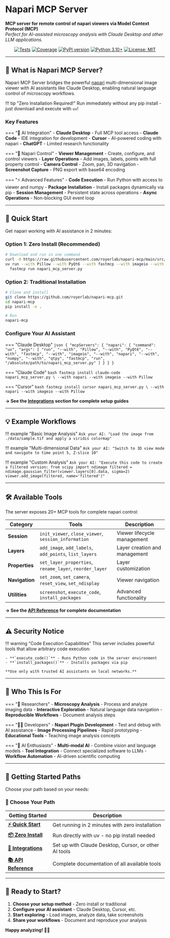 # Napari MCP Server

**MCP server for remote control of napari viewers via Model Context Protocol (MCP)**  
*Perfect for AI-assisted microscopy analysis with Claude Desktop and other LLM applications.*

<p align="center">
  <a href="https://github.com/royerlab/napari-mcp/actions"><img src="https://img.shields.io/github/actions/workflow/status/royerlab/napari-mcp/tests.yml?branch=main&label=tests" alt="Tests"></a>
  <a href="https://codecov.io/gh/royerlab/napari-mcp"><img src="https://img.shields.io/codecov/c/github/royerlab/napari-mcp" alt="Coverage"></a>
  <a href="https://pypi.org/project/napari-mcp/"><img src="https://img.shields.io/pypi/v/napari-mcp" alt="PyPI version"></a>
  <a href="https://www.python.org/downloads/"><img src="https://img.shields.io/badge/python-3.10+-blue.svg" alt="Python 3.10+"></a>
  <a href="https://opensource.org/licenses/MIT"><img src="https://img.shields.io/badge/License-MIT-yellow.svg" alt="License: MIT"></a>
</p>

---

## 🎯 What is Napari MCP Server?

Napari MCP Server bridges the powerful [napari](https://napari.org/) multi-dimensional image viewer with AI assistants like Claude Desktop, enabling natural language control of microscopy workflows.

!!! tip "Zero Installation Required!"
    Run immediately without any pip install - just download and execute with `uv`!

### Key Features

=== "🤖 AI Integration"
    - **Claude Desktop** - Full MCP tool access
    - **Claude Code** - IDE integration for development
    - **Cursor** - AI-powered coding with napari
    - **ChatGPT** - Limited research functionality

=== "🔬 Napari Control"
    - **Viewer Management** - Create, configure, and control viewers
    - **Layer Operations** - Add images, labels, points with full property control
    - **Camera Control** - Zoom, pan, 3D navigation
    - **Screenshot Capture** - PNG export with base64 encoding

=== "⚡ Advanced Features"
    - **Code Execution** - Run Python with access to viewer and numpy
    - **Package Installation** - Install packages dynamically via pip
    - **Session Management** - Persistent state across operations
    - **Async Operations** - Non-blocking GUI event loop

---

## 🚀 Quick Start

Get napari working with AI assistance in 2 minutes:

### Option 1: Zero Install (Recommended)

```bash
# Download and run in one command
curl -O https://raw.githubusercontent.com/royerlab/napari-mcp/main/src/napari_mcp_server.py
uv run --with Pillow --with PyQt6 --with fastmcp --with imageio --with napari --with numpy --with qtpy \
  fastmcp run napari_mcp_server.py
```

### Option 2: Traditional Installation

```bash
# Clone and install
git clone https://github.com/royerlab/napari-mcp.git
cd napari-mcp
pip install -e .

# Run
napari-mcp
```

### Configure Your AI Assistant

=== "Claude Desktop"
    ```json
    {
      "mcpServers": {
        "napari": {
          "command": "uv",
          "args": [
            "run", "--with", "Pillow", "--with", "PyQt6", "--with", "fastmcp",
            "--with", "imageio", "--with", "napari", "--with", "numpy", "--with", "qtpy",
            "fastmcp", "run", "/absolute/path/to/napari_mcp_server.py"
          ]
        }
      }
    }
    ```

=== "Claude Code"
    ```bash
    fastmcp install claude-code napari_mcp_server.py \
        --with napari --with imageio --with Pillow
    ```

=== "Cursor"
    ```bash
    fastmcp install cursor napari_mcp_server.py \
        --with napari --with imageio --with Pillow
    ```

**→ See the [Integrations](integrations/index.md) section for complete setup guides**

---

## 💡 Example Workflows

!!! example "Basic Image Analysis"
    ```
    Ask your AI: "Load the image from ./data/sample.tif and apply a viridis colormap"
    ```

!!! example "Multi-dimensional Data"
    ```
    Ask your AI: "Switch to 3D view mode and navigate to time point 5, Z-slice 10"
    ```

!!! example "Custom Analysis"
    ```
    Ask your AI: "Execute this code to create a filtered version:
    from scipy import ndimage
    filtered = ndimage.gaussian_filter(viewer.layers[0].data, sigma=2)
    viewer.add_image(filtered, name='filtered')"
    ```

---

## 🛠️ Available Tools

The server exposes 20+ MCP tools for complete napari control:

| Category | Tools | Description |
|----------|-------|-------------|
| **Session** | `init_viewer`, `close_viewer`, `session_information` | Viewer lifecycle management |
| **Layers** | `add_image`, `add_labels`, `add_points`, `list_layers` | Layer creation and management |
| **Properties** | `set_layer_properties`, `rename_layer`, `reorder_layer` | Layer customization |
| **Navigation** | `set_zoom`, `set_camera`, `reset_view`, `set_ndisplay` | Viewer navigation |
| **Utilities** | `screenshot`, `execute_code`, `install_packages` | Advanced functionality |

**→ See the [API Reference](api/index.md) for complete documentation**

---

## ⚠️ Security Notice

!!! warning "Code Execution Capabilities"
    This server includes powerful tools that allow arbitrary code execution:
    
    - **`execute_code()`** - Runs Python code in the server environment
    - **`install_packages()`** - Installs packages via pip
    
    **Use only with trusted AI assistants on local networks.**

---

## 🎯 Who This Is For

=== "🔬 Researchers"
    - **Microscopy Analysis** - Process and analyze imaging data
    - **Interactive Exploration** - Natural language data navigation
    - **Reproducible Workflows** - Document analysis steps

=== "👨‍💻 Developers"
    - **Napari Plugin Development** - Test and debug with AI assistance
    - **Image Processing Pipelines** - Rapid prototyping
    - **Educational Tools** - Teaching image analysis concepts

=== "🤖 AI Enthusiasts"
    - **Multi-modal AI** - Combine vision and language models
    - **Tool Integration** - Connect specialized software to LLMs
    - **Workflow Automation** - AI-driven scientific computing

---

## 🚦 Getting Started Paths

Choose your path based on your needs:

### 🚀 Choose Your Path

| Getting Started | Description |
|-----------------|-------------|
| **[⚡ Quick Start](getting-started/quickstart.md)** | Get running in 2 minutes with zero installation |
| **[📦 Zero Install](getting-started/zero-install.md)** | Run directly with uv - no pip install needed |
| **[🤖 Integrations](integrations/index.md)** | Set up with Claude Desktop, Cursor, or other AI tools |
| **[📚 API Reference](api/index.md)** | Complete documentation of all available tools |

---

## 🎉 Ready to Start?

1. **Choose your setup method** - Zero install or traditional
2. **Configure your AI assistant** - Claude Desktop, Cursor, etc.
3. **Start exploring** - Load images, analyze data, take screenshots
4. **Share your workflows** - Document and reproduce your analysis

**Happy analyzing! 🔬✨**